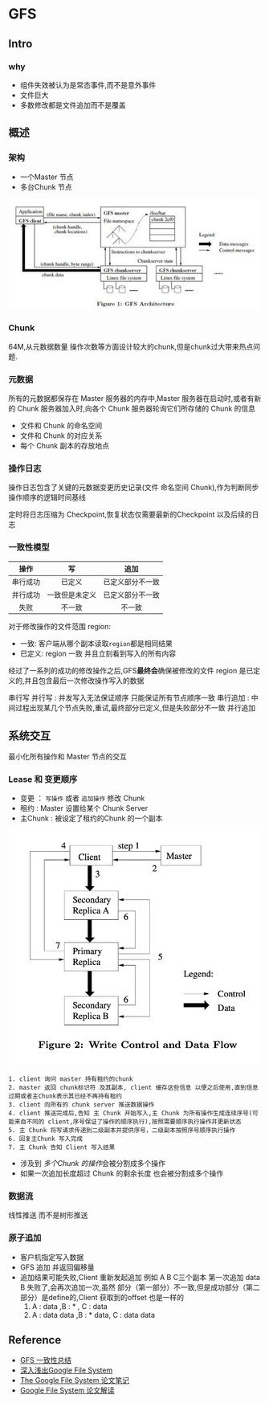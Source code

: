 # GFS

## Intro

### why

* 组件失效被认为是常态事件,而不是意外事件
* 文件巨大
* 多数修改都是文件追加而不是覆盖

## 概述

### 架构

* 一个Master 节点
* 多台Chunk 节点

![GFS Architecture](./GFS/GFS-Architecture.jpg)

### Chunk

64M,从元数据数量 操作次数等方面设计较大的chunk,但是chunk过大带来热点问题.

### 元数据

所有的元数据都保存在 Master 服务器的内存中,Master 服务器在启动时,或者有新的 Chunk 服务器加入时,向各个 Chunk 服务器轮询它们所存储的 Chunk 的信息

* 文件和 Chunk 的命名空间
* 文件和 Chunk 的对应关系
* 每个 Chunk 副本的存放地点

### 操作日志

操作日志包含了关键的元数据变更历史记录(文件 命名空间 Chunk),作为判断同步操作顺序的逻辑时间基线

定时将日志压缩为 Checkpoint,恢复状态仅需要最新的Checkpoint 以及后续的日志

### 一致性模型

|   操作   |       写       |       追加       |
| :------: | :------------: | :--------------: |
| 串行成功 |     已定义     | 已定义部分不一致 |
| 并行成功 | 一致但是未定义 | 已定义部分不一致 |
|   失败   |     不一致     |      不一致      |

对于修改操作的文件范围 region:

* 一致: 客户端从哪个副本读取`region`都是相同结果
* 已定义: region 一致 并且立刻看到写入的所有内容

经过了一系列的成功的修改操作之后,GFS**最终会**确保被修改的文件 region 是已定义的,并且包含最后一次修改操作写入的数据

串行写
并行写 : 并发写入无法保证顺序 只能保证所有节点顺序一致
串行追加 : 中间过程出现某几个节点失败,重试,最终部分已定义,但是失败部分不一致
并行追加

## 系统交互

最小化所有操作和 Master 节点的交互

### Lease 和 变更顺序

* 变更 ： `写操作` 或者 `追加操作` 修改 Chunk
* 租约 :  Master 设置给某个 Chunk Server
* 主Chunk : 被设定了租约的Chunk 的一个副本

![write](GFS/write.png)

```shell
1. client 询问 master 持有租约的chunk
2. master 返回 chunk标识符 及其副本, client 缓存这些信息 以便之后使用,直到信息过期或者主Chunk表示其已经不再持有租约
3. client 向所有的 chunk server 推送数据操作
4. client 推送完成后,告知 主 Chunk 开始写入,主 Chunk 为所有操作生成连续序号(可能来自不同的 client,序号保证了操作的顺序执行),按照需要顺序执行操作并更新状态
5. 主 Chunk 将写请求传递到二级副本并提供序号，二级副本按照序号顺序执行操作
6. 回复主Chunk 写入完成
7. 主 Chunk 告知 Client 写入结果
```

* 涉及到 *多个Chunk 的操作*会被分割成多个操作
* 如果一次追加长度超过 Chunk 的剩余长度 也会被分割成多个操作

### 数据流

线性推送 而不是树形推送

### 原子追加

* 客户机指定写入数据
* GFS 追加 并返回偏移量
* 追加结果可能失败,Client 重新发起追加 例如 A B C三个副本 第一次追加 data B 失败了,会再次追加一次,虽然 部分（第一部分）不一致,但是成功部分（第二部分）是define的,Client 获取到的offset 也是一样的
  1. A : data ,B : * , C : data
  2. A : data data ,B : * data, C : data data

## Reference

* [GFS 一致性总结](https://blog.csdn.net/qiaojialin/article/details/71574203)
* [深入浅出Google File System](https://www.jianshu.com/p/58cb14cc1199)
* [The Google File System 论文笔记](https://juejin.im/post/5d9dc4d2e51d4578453274cd)
* [Google File System 论文解读](https://juejin.im/entry/5d8b068a518825096a1868d4)

